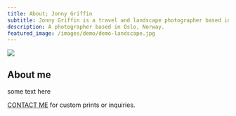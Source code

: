 ```yaml
---
title: About; Jonny Griffin
subtitle: Jonny Griffin is a travel and landscape photographer based in Oslo, Norway.
description: A photographer based in Oslo, Norway.
featured_image: /images/demo/demo-landscape.jpg
---
```


![](/images/demo/demo-landscape.jpg)

## About me

some text here

<a href="https://www.jonnygrifff.no/contact" class="button button--medium">CONTACT ME</a> for custom prints or inquiries.
